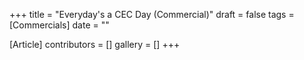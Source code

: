 +++
title = "Everyday's a CEC Day (Commercial)"
draft = false
tags = [Commercials]
date = ""

[Article]
contributors = []
gallery = []
+++